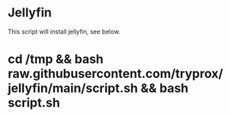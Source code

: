 <html>
  <body>
  <h1>Jellyfin</h1>
  <p>This script will install jellyfin, see below.</p>
  <h1>cd /tmp && bash raw.githubusercontent.com/tryprox/jellyfin/main/script.sh && bash script.sh</h1>
  </body>
</html>
